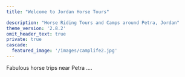 ```yaml
---
title: "Welcome to Jordan Horse Tours"

description: "Horse Riding Tours and Camps around Petra, Jordan"
theme_version: '2.8.2'
omit_header_text: true
private: true
cascade:
  featured_image: '/images/camplife2.jpg'
---
```



Fabulous horse trips near Petra .... 